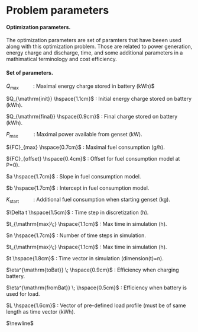 Problem parameters
=================


#### Optimization parameters.

The optimization parameters are set of paramters that have beeen used along  with this optimization problem. Those are related to power generation, energy charge and discharge, time, and some additional parameters in a mathimatical terminology and cost efficiency. 

#### Set of parameters.

$Q_{\mathrm{max}} \hspace{1cm}$ : Maximal energy charge stored in battery (kWh)$



$Q_{\mathrm{init}} \hspace{1.1cm}$ : Initial energy charge stored on battery (kWh).



$Q_{\mathrm{final}} \hspace{0.9cm}$ :  Final charge stored on battery (kWh).



$P_{\mathrm{max}\;} \hspace{1cm}$ : Maximal power available from genset (kW).



${FC}_{max} \hspace{0.7cm}$ : Maximal fuel consumption (g/h).



${FC}_{offset} \hspace{0.4cm}$ : Offset for fuel consumption model at P=0).



$a \hspace{1.7cm}$ : Slope in fuel consumption model.



$b \hspace{1.7cm}$ : Intercept in fuel consumption model.



$K_{\mathrm{start}} \hspace{1cm}$ : Additional fuel consumption when starting genset (kg).



$\Delta t \hspace{1.5cm}$ : Time step in discretization (h).




$t_{\mathrm{max}\;} \hspace{1.1cm}$ : Max time in simulation (h).



$n \hspace{1.7cm}$ :  Number of time steps in simulation.



$t_{\mathrm{max}\;} \hspace{1.1cm}$ : Max time in simulation (h).



$t \hspace{1.8cm}$ :  Time vector in simulation (dimension(t)=n).



$\eta^{\mathrm{toBat}} \; \hspace{0.9cm}$ :  Efficiency when charging battery.



$\eta^{\mathrm{fromBat}} \; \hspace{0.5cm}$ :   Efficiency when battery is used for load.



$L \hspace{1.6cm}$ : Vector of pre-defined load profile (must be of same length as time vector (kWh).

$\newline$ 

